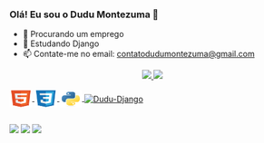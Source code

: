 ### Olá! Eu sou o Dudu Montezuma 👋


- 🔭 Procurando um emprego
- 🌱 Estudando Django
- 📫 Contate-me no email: contatodudumontezuma@gmail.com

<div align="center">
  <a href="https://github.com/DuduMontezuma">
  <img height="140em" src="https://github-readme-stats.vercel.app/api?username=DuduMontezuma&show_icons=true&theme=dark&title_color=67d136&text_color=fcfcfc&include_all_commits=true&count_private=true"/>
  <img height="140em" src="https://github-readme-stats.vercel.app/api/top-langs/?username=DuduMontezuma&layout=compact&langs_count=7&theme=dark&text_color=fcfcfc&title_color=67d136"/>
</div>
 
<div style="display: inline_block"><br>
  <!--<img align="center" alt="Rafa-Js" height="30" width="40" src="https://raw.githubusercontent.com/devicons/devicon/master/icons/javascript/javascript-plain.svg">-->
  <img align="center" alt="Dudu-HTML" height="30" width="40" src="https://raw.githubusercontent.com/devicons/devicon/master/icons/html5/html5-original.svg">
  <img align="center" alt="Dudu-CSS" height="30" width="40" src="https://raw.githubusercontent.com/devicons/devicon/master/icons/css3/css3-original.svg">
  <img align="center" alt="Dudu-Python" height="30" width="40" src="https://raw.githubusercontent.com/devicons/devicon/master/icons/python/python-original.svg">
  <!--<img align="center" alt="Rafa-Csharp" height="30" width="40" src="https://raw.githubusercontent.com/devicons/devicon/master/icons/csharp/csharp-original.svg">-->
  <img align="center" alt="Dudu-Django" height="40" width="50"src="https://cdn.jsdelivr.net/gh/devicons/devicon/icons/django/django-original.svg" />
</div>
  
  ##
 
 <div> 
  <!--<a href="https://www.youtube.com/channel/UC_-uuuZbY0AAt9CViNzvc-Q" target="_blank"><img src="https://img.shields.io/badge/YouTube-FF0000?style=for-the-badge&logo=youtube&logoColor=white" target="_blank"></a>-->
  <a href="https://instagram.com/dudumontz" target="_blank"><img src="https://img.shields.io/badge/-Instagram-%23E4405F?style=for-the-badge&logo=instagram&logoColor=white" target="_blank"></a>
  <a href = "mailto:contatodudumontezuma@gmail.com"><img src="https://img.shields.io/badge/-Gmail-%23333?style=for-the-badge&logo=gmail&logoColor=white" target="_blank"></a>
  <a href="https://www.linkedin.com/in/carlos-eduardo-gon%C3%A7alves-montezuma-842747119" target="_blank"><img src="https://img.shields.io/badge/-LinkedIn-%230077B5?style=for-the-badge&logo=linkedin&logoColor=white" target="_blank"></a>
</div>

